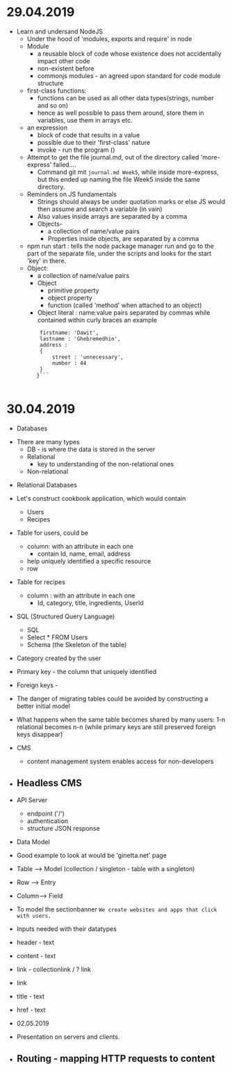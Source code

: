 # 29.04.2019
* Learn and undersand NodeJS
    - Under the hood of 'modules, exports and require' in node
    - Module
        - a reusable block of code whose existence does not  accidentally impact other code
        - non-existent before
        - commonjs modules - an agreed upon standard for code module structure
    - first-class functions: 
        - functions can be used as all other data types(strings, number and so on)
        - hence as well possible to pass them around, store them in variables, use them in arrays etc.
    - an expression
        - block of code that results in a value
        - possible due to their 'first-class' nature
        - invoke - run the program ()
    - Attempt to get the file journal.md, out of the directory called 'more-express' failed....
        - Command git mit `journal.md Week5`, while inside more-express, but this ended up naming the file Week5 inside the same directory.
    - Reminders on JS fundamentals
        - Strings should always be under quotation marks or else JS would then assume and search a variable (in vain)
        - Also values inside arrays are separated by a comma
        - Objects- 
            - a collection of name/value pairs
            - Properties inside objects, are separated by a comma
    - npm run start : tells the node package manager run and go to the part of the separate file, under the scripts and looks for the start 'key' in there.
    - Object:
        - a collection of name/value pairs
        - Object 
            - primitive property
            - object property
            - function (called 'method' when attached to an object)
        - Object literal : name:value pairs separated by commas while contained within curly braces
         an example 
         ```{
             firstname: 'Dawit',
             lastname : 'Ghebremedhin',
             address : 
             {
                 street : 'unnecessary',
                 number : 44
             }
            }```


# 30.04.2019
* Databases
- There are many types
    - DB - is where the data is stored in the server
    - Relational
        - key to understanding of the non-relational ones
    - Non-relational

* Relational Databases
- Let's construct cookbook application, which would contain
    - Users
    - Recipes
- Table for users, could be
    - column: with an attribute in each one
        - contain Id, name, email, address
    - help uniquely identified a specific resource
    - row
- Table for recipes
    - column : with an attribute in each one
        - Id, category, title, ingredients, UserId

- SQL (Structured Query Language)
    - SQL
    - Select * FROM Users
    - Schema (the Skeleton of the table)
- Category created by the user
- Primary key - the column that uniquely identified
- Foreign keys - 
- The danger of migrating tables could be avoided by constructing a better initial model
- What happens when the same table becomes shared by many users: 1-n relational becomes n-n (while primary keys are still preserved foreign keys disappear) 

- CMS
    - content management system enables access for non-developers
- Headless CMS
    -
- API Server
    - endpoint ('/')
    - authentication
    - structure JSON response

- Data Model
- Good example to look at would be 'ginetta.net' page
- Table --> Model (collection / singleton - table with a singleton)
- Row   --> Entry
- Column--> Field


- To model the sectionbanner `We create websites and apps that click with users.`
- Inputs needed with their datatypes
- header - text
- content - text
- link - collectionlink / ? link
- link 
- title - text
- href - text

* 02.05.2019
- Presentation on servers and clients.

- Routing - mapping HTTP requests to content
    - 

